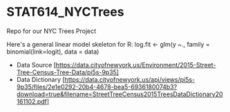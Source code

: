 # STAT614_NYCTrees
Repo for our NYC Trees Project

Here's a general linear model skeleton for R:
log.fit <- glm(y ~., family = binomial(link=logit), data = data)

* Data Source [https://data.cityofnewyork.us/Environment/2015-Street-Tree-Census-Tree-Data/pi5s-9p35]
* Data Dictionary [https://data.cityofnewyork.us/api/views/pi5s-9p35/files/2e1e0292-20b4-4678-bea5-6936180074b3?download=true&filename=StreetTreeCensus2015TreesDataDictionary20161102.pdf]
